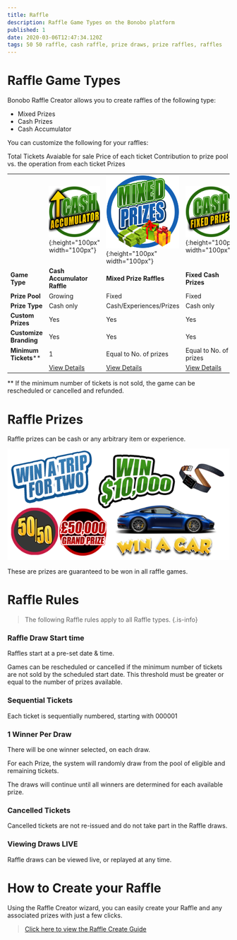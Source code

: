 ```yaml
---
title: Raffle 
description: Raffle Game Types on the Bonobo platform
published: 1
date: 2020-03-06T12:47:34.120Z
tags: 50 50 raffle, cash raffle, prize draws, prize raffles, raffles
---
```


# Raffle Game Types

Bonobo Raffle Creator allows you to create raffles of the following type:

- Mixed Prizes
- Cash Prizes
- Cash Accumulator

You can customize the following for your raffles:

Total Tickets Avaiable for sale
Price of each ticket
Contribution to prize pool vs. the operation from each ticket
Prizes 



|  |   | |   |  
| ------ | ------ | ------ | ------ | 
| | ![cash-accumulator-raffle2.png](/cash-accumulator-raffle2.png "Cash Accumulator Raffle"){:height="100px" width="100px"} | ![mixed-prize-raffles2.png](/mixed-prize-raffles2.png "Mixed Prize Draw raffles"){:height="100px" width="100px"}  | ![cash-raffles.png](/cash-raffles.png "Cash Raffles"){:height="100px" width="100px"} |![anyplace-wins-lottery.png](/uploads/anyplace-wins-lottery.png "Any Place can Pay Lottery"){:height="100px" width="100px"} |
| **Game Type** |**Cash Accumulator Raffle** | **Mixed Prize Raffles** | **Fixed Cash Prizes** | 
| **Prize Pool** | Growing   | Fixed | Fixed   |
| **Prize Type** | Cash only   | Cash/Experiences/Prizes | Cash only   |
| **Custom Prizes** | Yes   | Yes | Yes   |
| **Customize Branding** | Yes   | Yes | Yes   |
| **Minimum Tickets**** | 1   | Equal to No. of prizes | Equal to No. of prizes   |
| | [View Details](https://docs.bonoboplc.com/games/raffle/cash-accumulator-raffle)  |[View Details](https://docs.bonoboplc.com/games/raffle/prize-draw-raffle)  |[View Details](https://docs.bonoboplc.com/games/raffle/cash-raffle)  |

** If the minimum number of tickets is not sold, the game can be rescheduled or cancelled and refunded.

# Raffle Prizes

Raffle prizes can be cash or any arbitrary item or experience.

![raffle-prizes.png](/raffle-prizes.png)


These are prizes are guaranteed to be won in all raffle games.


# Raffle Rules

> The following Raffle rules apply to all Raffle types.
{.is-info}


### Raffle Draw Start time
Raffles start at a pre-set date & time. 

Games can be rescheduled or cancelled if the minimum number of tickets are not sold by the scheduled start date. This threshold must be greater or equal to the number of prizes available.

### Sequential Tickets

Each ticket is sequentially numbered, starting with 000001

### 1 Winner Per Draw

There will be one winner selected, on each draw. 

For each Prize, the system will randomly draw from the pool of eligible and remaining tickets.

The draws will continue until all winners are determined for each available prize. 

### Cancelled Tickets

Cancelled tickets are not re-issued and do not take part in the Raffle draws.


### Viewing Draws LIVE

Raffle draws can be viewed live, or replayed at any time.


# How to Create your Raffle

Using the Raffle Creator wizard, you can easily create your Raffle and any associated prizes with just a few clicks.

> [Click here to view the Raffle Create Guide](https://docs.bonoboplc.com/administration/games/raffle)








